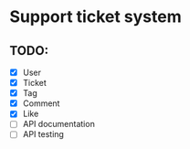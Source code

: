 # Support ticket system

## TODO:

- [x] User
- [x] Ticket
- [x] Tag
- [x] Comment
- [x] Like
- [ ] API documentation
- [ ] API testing
